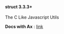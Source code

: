 #### struct 3.3.3+

The C Like Javascript Utils

**Docs with Ax** : [link](https://demoncloud.github.io/Ax/)
